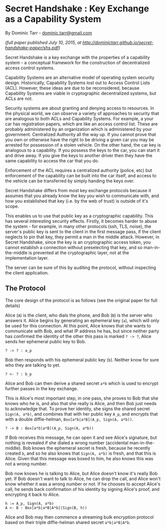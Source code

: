 # Secret Handshake : Key Exchange as a Capability System

By Dominic Tarr - dominic.tarr@gmail.com

_(full paper published July 10, 2015, at http://dominictarr.github.io/secret-handshake-paper/shs.pdf)_

Secret Handshake is a key exchange with the properties of a capability system -
a conceptual framework for the construction of decentralized access control systems.

Capability Systems are an alternative model of operating system security design.
Historically, Capability Systems lost out to Access Control Lists (ACL).
However, these ideas are due to be reconsidered, because Capability Systems are viable
in cryptographic decentralized systems, but ACLs are not.

Security systems are about granting and denying access to resources.
In the physical world, we can observe a variety of approaches to security
that are analogous to both ACLs and Capability Systems. For example,
a your car has registration papers, which are like an access control list.
These are probably administered by an organization which is administered by your government.
Centralized Authority all the way up. If you cannot prove that you own or
otherwise have the right to be driving a given car
you may be arrested for possession of a stolen vehicle. On the other hand,
the car key is analogous to a capability. If you possess the keys to the car,
you can start it and drive away. If you give the keys to another driver
then they have the same capability to access the car that you do.

Enforcement of the ACL requires a centralized authority (police, etc)
but enforcement of the capability can be built into the car itself,
and access to the vehicle can be transferred by simply handing the keys over.

Secret Handshake differs from most key exchange protocols because it assumes
that you already know the key you wish to communicate with, and how you
established that key (i.e. by the web of trust) is outside of it's scope.

This enables us to use that public key as a cryptographic capability.
This has several interesting security effects. Firstly, it becomes harder
to abuse the system - for example, in many other protocols (ssh, TLS, noise),
the server's public key is sent to the client in the first message pass,
if the client neglects to pin that key, they permit a man in the middle attack.
However, in Secret Handshake, since the key is an cryptographic access token,
you cannot establish a connection without preselecting that key, and so man-in-the-middle
is prevented at the cryptographic layer, not at the implementation layer.

The server can be sure of this by auditing the protocol, without inspecting the client application.

## The Protocol

The core design of the protocol is as follows (see the original paper for full details)

Alice (`A`) is the client, who dials the phone, and Bob (`B`) is the server who answers it.
Alice begins by generating an ephemeral key (`a`), which will only be used for this connection.
At this point, Alice knows that she wants to communicate with Bob, and what IP address he has,
but since neither party has confirmed the identity of the other this pass is marked `? -> ?`,
Alice sends her ephemeral public key to Bob.
```
? -> ? : a_p
```
Bob then responds with his ephemeral public key (`b`). Neither know for sure who they are talking to yet.
```
? <- ? : b_p
```
Alice and Bob can then derive a shared secret `a*b` which is used to encrypt further passes in the key exchange.

This is Alice's most important step, in one pass, she proves to Bob that she knows who he is,
and also that she really is Alice, and then Bob just needs to acknowledge that.
To prove her identity, she signs the shared secret `Sign(A, a*b)`, and combines that with her public key
`A_p`, and encrypts that with a double diffie-helman, `Box[a*b|a*B](A_p, Sign(A, a*b))`.

```
? -> B : Box[a*b|a*B](A_p, Sign(A, a*b))
```

If Bob receives this message, he can open it and see Alice's signature, but nothing is revealed if she dialed a wrong number
(accidental man-in-the-middle). Bob knows the ephemeral secret is fresh, because he recently created `b`,
and so he also knows that `Sign(A, a*b)` is fresh, and that this is Alice. Given that this message was boxed
to him, he also knows this was not a wrong number.

Bob now knows he is talking to Alice, but Alice doesn't know it's really Bob yet. If Bob doesn't want to talk to Alice,
he can drop the call, and Alice won't know whether it was a wrong number or not. If he chooses to accept Alice's call,
he sends back confirmation of his identity by signing Alice's proof, and encrypting it back to Alice.

```
h := A_p, Sign(A, a*b)
A <- B : Box[a*b|a*B|A*b](Sign(B, h))
```

Alice and Bob may then commence a streaming bulk encryption protocol based on their triple diffie-helman shared secret
`a*b|a*B|A*b`.


